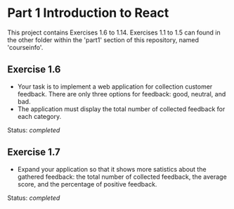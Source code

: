 # Part 1 Introduction to React
This project contains Exercises 1.6 to 1.14. Exercises 1.1 to 1.5 can found in the other folder within the 'part1' section of this repository, named 'courseinfo'.

## Exercise 1.6
- Your task is to implement a web application for collection customer feedback. There are only three options for feedback: good, neutral, and bad.
- The application must display the total number of collected feedback for each category. 

Status: *completed*

## Exercise 1.7
- Expand your application so that it shows more satistics about the gathered feedback: the total number of collected feedback, the average score, and the percentage of positive feedback.

Status: *completed*